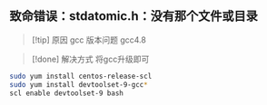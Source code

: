 
## 致命错误：stdatomic.h：没有那个文件或目录

>[!tip] 原因 
>gcc 版本问题 gcc4.8 

>[!done] 解决方式 
>将gcc升级即可
```bash
sudo yum install centos-release-scl
sudo yum install devtoolset-9-gcc*
scl enable devtoolset-9 bash
```




